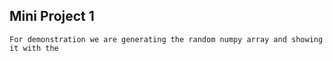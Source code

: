 ## Mini Project 1

`For demonstration we are generating the random numpy array and showing it with the `